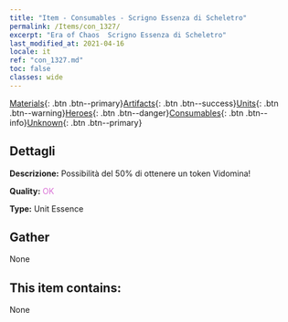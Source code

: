 ```yaml
---
title: "Item - Consumables - Scrigno Essenza di Scheletro"
permalink: /Items/con_1327/
excerpt: "Era of Chaos  Scrigno Essenza di Scheletro"
last_modified_at: 2021-04-16
locale: it
ref: "con_1327.md"
toc: false
classes: wide
---
```

 [Materials](/it/Items/){: .btn .btn--primary}[Artifacts](/it/Items/Artifacts/){: .btn .btn--success}[Units](/it/Items/Units/){: .btn .btn--warning}[Heroes](/it/Items/Heroes/){: .btn .btn--danger}[Consumables](/it/Items/Consumables/){: .btn .btn--info}[Unknown](/it/Items/Unknown/){: .btn .btn--primary}

## Dettagli
 **Descrizione:** Possibilità del 50% di ottenere un token Vidomina!

 **Quality:** <span style="color: #DA70D6">OK</span>

 **Type:** Unit Essence

## Gather

  None

## This item contains:

  None

